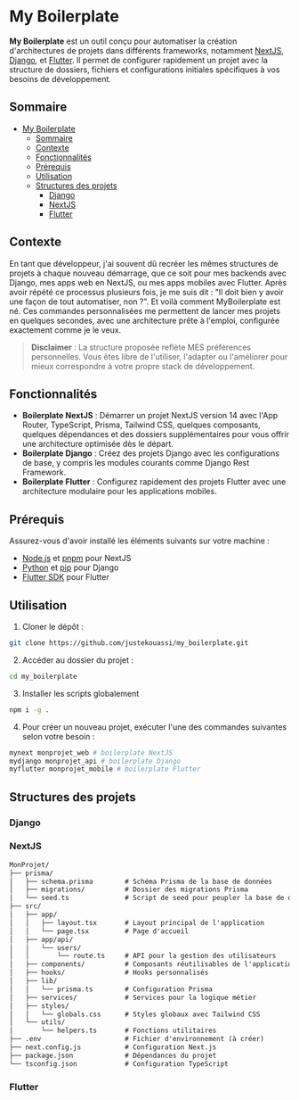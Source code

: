# My Boilerplate

**My Boilerplate** est un outil conçu pour automatiser la création d'architectures de projets dans différents frameworks, notamment [NextJS](https://nextjs.org), [Django](https://www.djangoproject.com), et [Flutter](https://flutter.dev). Il permet de configurer rapidement un projet avec la structure de dossiers, fichiers et configurations initiales spécifiques à vos besoins de développement.

## Sommaire

- [My Boilerplate](#my-boilerplate)
	- [Sommaire](#sommaire)
	- [Contexte](#contexte)
	- [Fonctionnalités](#fonctionnalités)
	- [Prérequis](#prérequis)
	- [Utilisation](#utilisation)
	- [Structures des projets](#structures-des-projets)
		- [Django](#django)
		- [NextJS](#nextjs)
		- [Flutter](#flutter)

## Contexte

En tant que développeur, j'ai souvent dû recréer les mêmes structures de projets à chaque nouveau démarrage, que ce soit pour mes backends avec Django, mes apps web en NextJS, ou mes apps mobiles avec Flutter. Après avoir répété ce processus plusieurs fois, je me suis dit : "Il doit bien y avoir une façon de tout automatiser, non ?". Et voilà comment MyBoilerplate est né. Ces commandes personnalisées me permettent de lancer mes projets en quelques secondes, avec une architecture prête à l'emploi, configurée exactement comme je le veux.

> **Disclaimer** : La structure proposée reflète MES préférences personnelles. Vous êtes libre de l'utiliser, l'adapter ou l'améliorer pour mieux correspondre à votre propre stack de développement.

## Fonctionnalités

- **Boilerplate NextJS** : Démarrer un projet NextJS version 14 avec l'App Router, TypeScript, Prisma, Tailwind CSS, quelques composants, quelques dépendances et des dossiers supplémentaires pour vous offrir une architecture optimisée dès le départ.
- **Boilerplate Django** : Créez des projets Django avec les configurations de base, y compris les modules courants comme Django Rest Framework.
- **Boilerplate Flutter** : Configurez rapidement des projets Flutter avec une architecture modulaire pour les applications mobiles.

## Prérequis

Assurez-vous d'avoir installé les éléments suivants sur votre machine :

- [Node.js](https://nodejs.org) et [pnpm](https://pnpm.io) pour NextJS
- [Python](https://www.python.org) et [pip](https://pip.pypa.io/en/stable) pour Django
- [Flutter SDK](https://flutter.dev/docs/get-started/install) pour Flutter

## Utilisation

1. Cloner le dépôt :

```sh
git clone https://github.com/justekouassi/my_boilerplate.git
```

2. Accéder au dossier du projet :

```sh
cd my_boilerplate
```

3. Installer les scripts globalement
```sh
npm i -g .
```

4. Pour créer un nouveau projet, exécuter l'une des commandes suivantes selon votre besoin :
```sh
mynext monprojet_web # boilerplate NextJS
mydjango monprojet_api # boilerplate Django
myflutter monprojet_mobile # boilerplate Flutter
```

## Structures des projets

### Django

### NextJS

```txt
MonProjet/
├── prisma/
│   ├── schema.prisma        # Schéma Prisma de la base de données
│   ├── migrations/          # Dossier des migrations Prisma
│   └── seed.ts              # Script de seed pour peupler la base de données
├── src/
│   ├── app/
│   │   ├── layout.tsx       # Layout principal de l'application
│   │   └── page.tsx         # Page d'accueil
│   ├── app/api/
│   │   └── users/
│   │       └── route.ts     # API pour la gestion des utilisateurs
│   ├── components/          # Composants réutilisables de l'application
│   ├── hooks/               # Hooks personnalisés
│   ├── lib/
│   │   └── prisma.ts        # Configuration Prisma
│   ├── services/            # Services pour la logique métier
│   ├── styles/
│   │   └── globals.css      # Styles globaux avec Tailwind CSS
│   └── utils/
│       └── helpers.ts       # Fonctions utilitaires
├── .env                     # Fichier d'environnement (à créer)
├── next.config.js           # Configuration Next.js
├── package.json             # Dépendances du projet
└── tsconfig.json            # Configuration TypeScript
```

### Flutter

